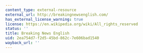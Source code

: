 ```yaml
---
content_type: external-resource
external_url: http://breakingnewsenglish.com/
has_external_license_warning: true
license: https://en.wikipedia.org/wiki/All_rights_reserved
status: ''
title: Breaking News English
uid: 2ea754d7-f2d5-45bd-862c-7e606bad1540
wayback_url: ''
---
```

